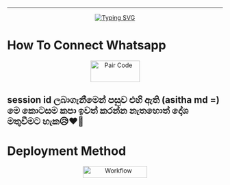 ***
</p> <p align="center">
<a href="https://git.io/typing-svg"><img src="https://readme-typing-svg.demolab.com?font=Rubik+Dirt&size=65&pause=1000&color=F72C3F&background=FF20A500&center=true&vCenter=true&width=1000&height=150&lines=HASHAN-MD;MADE+BY+HASHAN+SATHSARA" alt="Typing SVG" /></a>

<p align = center>   
<p align="center">

# How To Connect Whatsapp

<p align="center">
<a href='https://pair-code-production.up.railway.app/pair' target="_blank"><img alt='Pair Code' src='https://img.shields.io/badge/-Pair Code-darkgreen?style=for-the-badge&logo=Whatsapp&logoColor=white'/< width=115 height=50/p></a>

## session id ලබාගැනීමෙන් පසුව එහි ඇති (asitha md =) මෙ කොටසම කපා ඉවත් කරන්න නැතහොත් දෝශ මතුවීමට හැක😥❤️‍🔥



# Deployment Method

<p align="center">
  <a href='https://github.com/SahasTech22/SAHAS-MD/blob/main/WORKFLOW.md' target="_blank">
    <img alt='Workflow' src='https://img.shields.io/badge/-WorkFlow%20Deploy-blue?style=for-the-badge&logo=github&logoColor=white' width="150" height="28"/>
  </a>

